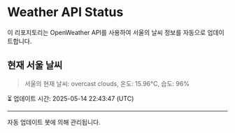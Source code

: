 
# Weather API Status

이 리포지토리는 OpenWeather API를 사용하여 서울의 날씨 정보를 자동으로 업데이트합니다.

## 현재 서울 날씨
> 서울의 현재 날씨: overcast clouds, 온도: 15.96°C, 습도: 96%

⏳ 업데이트 시간: 2025-05-14 22:43:47 (UTC)

---
자동 업데이트 봇에 의해 관리됩니다.
